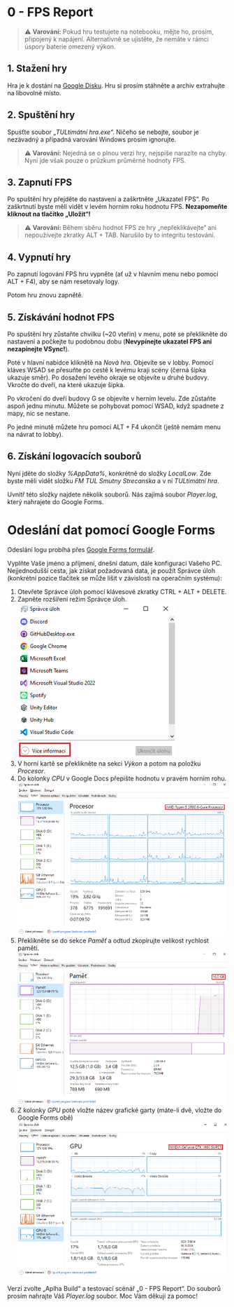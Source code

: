 # 0 - FPS Report
> ⚠️ **Varování:** Pokud hru testujete na notebooku, mějte ho, prosím, připojený k napájení. Alternativně se ujistěte, že nemáte v rámci úspory baterie omezený výkon.

## 1. Stažení hry
Hra je k dostání na [Google Disku](https://drive.google.com/file/d/1woxq1I0nIReDquTIzgc1BW-eeLqQle4a/view?usp=sharing). Hru si prosím stáhněte a archiv extrahujte na libovolné místo.

## 2. Spuštění hry
Spusťte soubor „*TULtimátní hra.exe*“. Ničeho se nebojte, soubor je nezávadný a případná varování Windows prosím ignorujte.

> ⚠️ **Varování:** Nejedná se o plnou verzi hry, nejspíše narazíte na chyby. Nyní jde však pouze o průzkum průměrné hodnoty FPS.

## 3. Zapnutí FPS
Po spuštění hry přejděte do nastavení a zaškrtněte „Ukazatel FPS“. Po zaškrtnutí byste měli vidět v levém horním roku hodnotu FPS.
**Nezapomeňte kliknout na tlačítko „Uložit“!**

> ⚠️ **Varování:** Během sběru hodnot FPS ze hry „nepřeklikávejte“ ani nepoužívejte zkratky ALT + TAB. Narušilo by to integritu testování.

## 4. Vypnutí hry
Po zapnutí logování FPS hru vypněte (ať už v hlavním menu nebo pomocí ALT + F4), aby se nám resetovaly logy.

Potom hru znovu zapnětě.

## 5. Získávání hodnot FPS
Po spuštění hry zůstaňte chvilku (~20 vteřin) v menu, poté se překlikněte do nastavení a počkejte tu podobnou dobu (**Nevypínejte ukazatel FPS ani nezapínejte VSync!**).

Poté v hlavní nabídce kliknětě na *Nová hra*. Objevíte se v lobby. Pomocí kláves WSAD se přesuňte po cestě k levému kraji scény (černá šipka ukazuje směr). Po dosažení levého okraje se objevíte u druhé budovy. Vkročte do dveří, na které ukazuje šipka.

Po vkročení do dveří budovy G se objevíte v herním levelu. Zde zůstaňte aspoň jednu minutu. Můžete se pohybovat pomocí WSAD, když spadnete z mapy, nic se nestane.

Po jedné minutě můžete hru pomocí ALT + F4 ukončit (ještě nemám menu na návrat to lobby).

## 6. Získání logovacích souborů
Nyní jděte do složky *%AppData%*, konkrétně do složky *LocalLow*. Zde byste měli vidět složku *FM TUL Smutny Strecanska* a v ní *TULtimátní hra*. 

Uvnitř této složky najdete několik souborů. Nás zajímá soubor *Player.log*, který nahrajete do Google Forms.



# Odeslání dat pomocí Google Forms
Odeslání logu probíhá přes [Google Forms formulář](https://docs.google.com/forms/d/e/1FAIpQLSfzvEbe9xRhHP0v4o4H3RiL3zle9bcdWONI3WErtF5CZ7aDdQ/viewform?usp=dialog).

Vyplňte Vaše jméno a příjmení, dnešní datum, dále konfiguraci Vašeho PC.
Nejjednodušší cesta, jak získat požadovaná data, je použít Správce úloh (konkrétní pozice tlačítek se může lišit v závislosti na operačním systému):
1. Otevřete Správce úloh pomocí klávesové zkratky CTRL + ALT + DELETE.
2. Zapněte rozšíření režim Správce úloh.
![Zapnutí rozšířeného režimu Správce úloh](images/spravce_uloh0.PNG)
3. V horní kartě se překlikněte na sekci *Výkon* a potom na položku *Procesor*.
4. Do kolonky *CPU* v Google Docs přepište hodnotu v pravém horním rohu.
![Název CPU](images/spravce_uloh1.PNG)
5. Překlikněte se do sekce *Paměť* a odtud zkopírujte velikost rychlost paměti.
![Informace o paměti](images/spravce_uloh2.PNG)
6. Z kolonky *GPU* poté vložte název grafické garty (máte-li dvě, vložte do Google Forms obě)
![Informace o grafické kartě](images/spravce_uloh3.PNG)

Verzi zvolte „Aplha Build“ a testovací scénář „0 - FPS Report“. Do souborů prosím nahrajte Váš *Player.log* soubor.
Moc Vám děkuji za pomoc!
